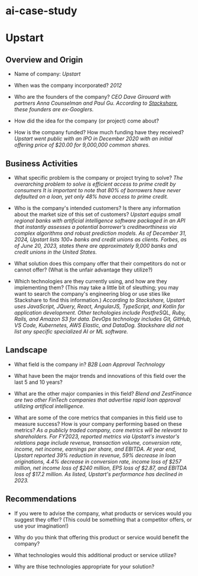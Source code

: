 # ai-case-study
# Upstart

## Overview and Origin

* Name of company: *Upstart*

* When was the company incorporated? *2012*

* Who are the founders of the company? *CEO Dave Girouard with partners Anna Counselman and Paul Gu. According to [Stackshare](https://stackshare.io/upstart/upstart), these founders are ex-Googlers.*

* How did the idea for the company (or project) come about?

* How is the company funded? How much funding have they received? *Upstart went public with an IPO in December 2020 with an initial offering price of $20.00 for 9,000,000 common shares.*

## Business Activities

* What specific problem is the company or project trying to solve? *The overarching problem to solve is efficient access to prime credit by consumers It is important to note that 80% of borrowers have never defaulted on a loan, yet only 48% have access to prime credit.*

* Who is the company's intended customers? Is there any information about the market size of this set of customers? *Upstart equips small regional banks with artificial intelligence software packaged in an API that instantly assesses a potential borrower’s creditworthiness via complex algorithms and robust prediction models. As of December 31, 2024, Upstart lists 100+ banks and credit unions as clients. Forbes, as of June 20, 2023, states there are approximately 9,000 banks and credit unions in the United States.*

* What solution does this company offer that their competitors do not or cannot offer? (What is the unfair advantage they utilize?)

* Which technologies are they currently using, and how are they implementing them? (This may take a little bit of sleuthing; you may want to search the company's engineering blog or use sties like Stackshare to find this information.) *According to Stackshare, Upstart uses JavaScript, JQuery, React, AngularJS, TypeScript, and Kotlin for application development. Other techologies include PostfreSQL, Ruby, Rails, and Amazon S3 for data. DevOps technology includes Git, GitHub, VS Code, Kubernetes, AWS Elastic, and DataDog. Stackshare did not list any specific specialized AI or ML software.*

## Landscape

* What field is the company in? *B2B Loan Approval Technology*

* What have been the major trends and innovations of this field over the last 5 and 10 years?

* What are the other major companies in this field? *Blend and ZestFinance are two other FinTech companies that advertise rapid loan approval utilizing artifical intelligence.*

* What are some of the core metrics that companies in this field use to measure success? How is your company performing based on these metrics? *As a publicly traded company, core metrics will be relevant to shareholders. For FY2023, reported metrics via Upstart's investor's relations page include revenue, transaction volume, conversion rate, income, net income, earnings per share, and EBITDA. At year end, Upstart reported 39% reduction in revenue, 59% decrease in loan originations, 4.4% decrease in conversion rate, income loss of $257 million, net income loss of $240 million, EPS loss of $2.87, and EBITDA loss of $17.2 million. As listed, Upstart's performance has declined in 2023.*

## Recommendations

* If you were to advise the company, what products or services would you suggest they offer? (This could be something that a competitor offers, or use your imagination!)

* Why do you think that offering this product or service would benefit the company?

* What technologies would this additional product or service utilize?

* Why are thise technologies appropriate for your solution?
